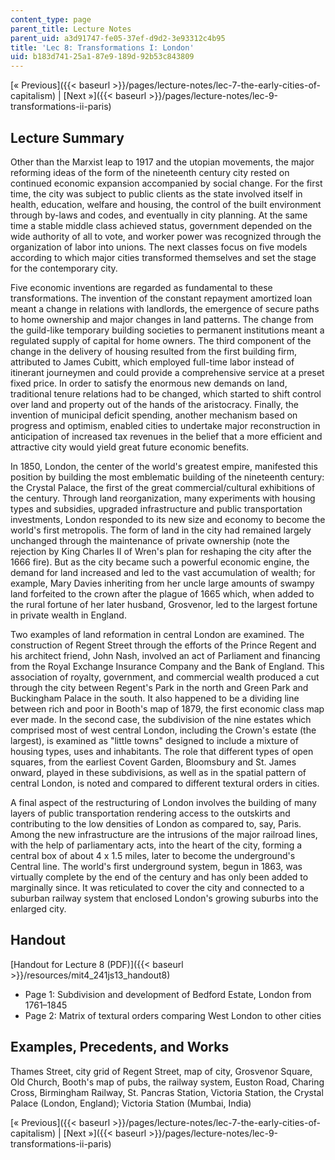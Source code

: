 ```yaml
---
content_type: page
parent_title: Lecture Notes
parent_uid: a3d91747-fe05-37ef-d9d2-3e93312c4b95
title: 'Lec 8: Transformations I: London'
uid: b183d741-25a1-87e9-189d-92b53c843809
---
```


[« Previous]({{< baseurl >}}/pages/lecture-notes/lec-7-the-early-cities-of-capitalism) | [Next »]({{< baseurl >}}/pages/lecture-notes/lec-9-transformations-ii-paris)

Lecture Summary
---------------

Other than the Marxist leap to 1917 and the utopian movements, the major reforming ideas of the form of the nineteenth century city rested on continued economic expansion accompanied by social change. For the first time, the city was subject to public clients as the state involved itself in health, education, welfare and housing, the control of the built environment through by-laws and codes, and eventually in city planning. At the same time a stable middle class achieved status, government depended on the wide authority of all to vote, and worker power was recognized through the organization of labor into unions. The next classes focus on five models according to which major cities transformed themselves and set the stage for the contemporary city.

Five economic inventions are regarded as fundamental to these transformations. The invention of the constant repayment amortized loan meant a change in relations with landlords, the emergence of secure paths to home ownership and major changes in land patterns. The change from the guild-like temporary building societies to permanent institutions meant a regulated supply of capital for home owners. The third component of the change in the delivery of housing resulted from the first building firm, attributed to James Cubitt, which employed full-time labor instead of itinerant journeymen and could provide a comprehensive service at a preset fixed price. In order to satisfy the enormous new demands on land, traditional tenure relations had to be changed, which started to shift control over land and property out of the hands of the aristocracy. Finally, the invention of municipal deficit spending, another mechanism based on progress and optimism, enabled cities to undertake major reconstruction in anticipation of increased tax revenues in the belief that a more efficient and attractive city would yield great future economic benefits.

In 1850, London, the center of the world's greatest empire, manifested this position by building the most emblematic building of the nineteenth century: the Crystal Palace, the first of the great commercial/cultural exhibitions of the century. Through land reorganization, many experiments with housing types and subsidies, upgraded infrastructure and public transportation investments, London responded to its new size and economy to become the world's first metropolis. The form of land in the city had remained largely unchanged through the maintenance of private ownership (note the rejection by King Charles II of Wren's plan for reshaping the city after the 1666 fire). But as the city became such a powerful economic engine, the demand for land increased and led to the vast accumulation of wealth; for example, Mary Davies inheriting from her uncle large amounts of swampy land forfeited to the crown after the plague of 1665 which, when added to the rural fortune of her later husband, Grosvenor, led to the largest fortune in private wealth in England.

Two examples of land reformation in central London are examined. The construction of Regent Street through the efforts of the Prince Regent and his architect friend, John Nash, involved an act of Parliament and financing from the Royal Exchange Insurance Company and the Bank of England. This association of royalty, government, and commercial wealth produced a cut through the city between Regent's Park in the north and Green Park and Buckingham Palace in the south. It also happened to be a dividing line between rich and poor in Booth's map of 1879, the first economic class map ever made. In the second case, the subdivision of the nine estates which comprised most of west central London, including the Crown's estate (the largest), is examined as "little towns" designed to include a mixture of housing types, uses and inhabitants. The role that different types of open squares, from the earliest Covent Garden, Bloomsbury and St. James onward, played in these subdivisions, as well as in the spatial pattern of central London, is noted and compared to different textural orders in cities.

A final aspect of the restructuring of London involves the building of many layers of public transportation rendering access to the outskirts and contributing to the low densities of London as compared to, say, Paris. Among the new infrastructure are the intrusions of the major railroad lines, with the help of parliamentary acts, into the heart of the city, forming a central box of about 4 x 1.5 miles, later to become the underground's Central line. The world's first underground system, begun in 1863, was virtually complete by the end of the century and has only been added to marginally since. It was reticulated to cover the city and connected to a suburban railway system that enclosed London's growing suburbs into the enlarged city.

Handout
-------

[Handout for Lecture 8 (PDF)]({{< baseurl >}}/resources/mit4_241js13_handout8)

*   Page 1: Subdivision and development of Bedford Estate, London from 1761–1845
*   Page 2: Matrix of textural orders comparing West London to other cities

Examples, Precedents, and Works
-------------------------------

Thames Street, city grid of Regent Street, map of city, Grosvenor Square, Old Church, Booth's map of pubs, the railway system, Euston Road, Charing Cross, Birmingham Railway, St. Pancras Station, Victoria Station, the Crystal Palace (London, England); Victoria Station (Mumbai, India)

[« Previous]({{< baseurl >}}/pages/lecture-notes/lec-7-the-early-cities-of-capitalism) | [Next »]({{< baseurl >}}/pages/lecture-notes/lec-9-transformations-ii-paris)